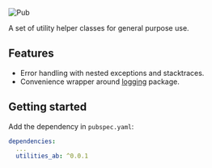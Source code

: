 
![Pub](https://img.shields.io/pub/v/bottom_navy_bar)

A set of utility helper classes for general purpose use.

## Features

* Error handling with nested exceptions and stacktraces.
* Convenience wrapper around [logging](https://pub.dev/packages/logging) package.

## Getting started

Add the dependency in `pubspec.yaml`:

```yaml
dependencies:
  ...
  utilities_ab: ^0.0.1
```
